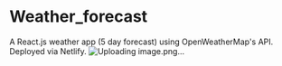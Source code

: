 # Weather_forecast
A React.js weather app (5 day forecast) using OpenWeatherMap's API. Deployed via Netlify.
![Uploading image.png…]()

